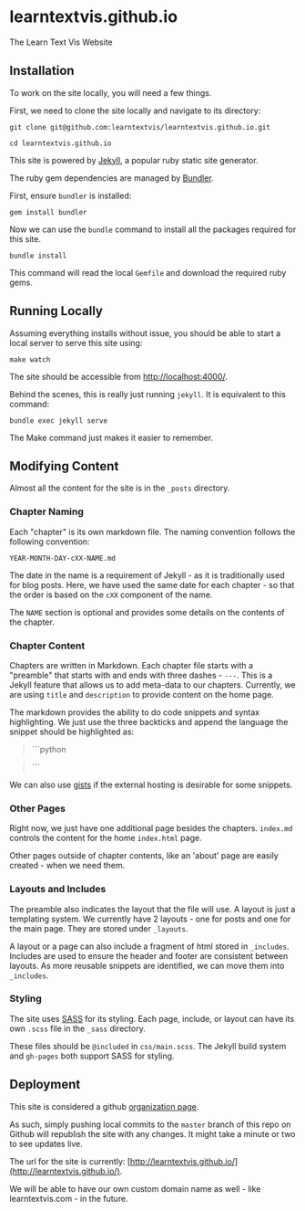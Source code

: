 # learntextvis.github.io

The Learn Text Vis Website


## Installation

To work on the site locally, you will need a few things.

First, we need to clone the site locally and navigate to its directory:

```
git clone git@github.com:learntextvis/learntextvis.github.io.git

cd learntextvis.github.io
```

This site is powered by [Jekyll](https://jekyllrb.com/), a popular ruby static site generator.

The ruby gem dependencies are managed by [Bundler](http://bundler.io/).

First, ensure `bundler` is installed:

```
gem install bundler
```

Now we can use the `bundle` command to install all the packages required for this site.

```
bundle install
```

This command will read the local `Gemfile` and download the required ruby gems.

## Running Locally

Assuming everything installs without issue, you should be able to start a local server to serve this site using:

```
make watch
```

The site should be accessible from [http://localhost:4000/](http://localhost:4000/).

Behind the scenes, this is really just running `jekyll`. It is equivalent to this command:

```
bundle exec jekyll serve
```

The Make command just makes it easier to remember.

## Modifying Content

Almost all the content for the site is in the `_posts` directory.

### Chapter Naming

Each "chapter" is its own markdown file. The naming convention follows the following convention:

```
YEAR-MONTH-DAY-cXX-NAME.md
```

The date in the name is a requirement of Jekyll - as it is traditionally used for blog posts. Here, we have used the same date for each chapter - so that the order is based on the `cXX` component of the name.

The `NAME` section is optional and provides some details on the contents of the chapter.

### Chapter Content

Chapters are written in Markdown. Each chapter file starts with a "preamble" that starts with and ends with three dashes - `---`. This is a Jekyll feature that allows us to add meta-data to our chapters. Currently, we are using `title` and `description` to provide content on the home page.

The markdown provides the ability to do code snippets and syntax highlighting. We just use the three backticks and append the language the snippet should be highlighted as:

> \`\`\`python

> \`\`\`

We can also use [gists](https://gist.github.com/) if the external hosting is desirable for some snippets.


### Other Pages

Right now, we just have one additional page besides the chapters. `index.md` controls the content for the home `index.html` page.

Other pages outside of chapter contents, like an 'about' page are easily created - when we need them.

### Layouts and Includes

The preamble also indicates the layout that the file will use. A layout is just a templating system. We currently have 2 layouts - one for posts and one for the main page. They are stored under `_layouts`.

A layout or a page can also include a fragment of html stored in `_includes`. Includes are used to ensure the header and footer are consistent between layouts. As more reusable snippets are identified, we can move them into `_includes`.

### Styling

The site uses [SASS](http://sass-lang.com/) for its styling. Each page, include, or layout can have its own `.scss` file in the `_sass` directory.

These files should be `@included` in `css/main.scss`. The Jekyll build system and `gh-pages` both support SASS for styling.

## Deployment

This site is considered a github [organization page](https://help.github.com/articles/user-organization-and-project-pages/).

As such, simply pushing local commits to the `master` branch of this repo on Github will republish the site with any changes. It might take a minute or two to see updates live.

The url for the site is currently: [http://learntextvis.github.io/](http://learntextvis.github.io/).

We will be able to have our own custom domain name as well - like learntextvis.com - in the future.
